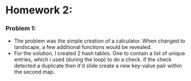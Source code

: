 
# Homework 2:

### Problem 1:
  - The problem was the simple creation of a calculator. When changed to landscape, a few additional functions would be revealed.
  - For the solution, I created 2 hash tables. One to contain a list of unique entries, which i used (during the loop) to do a check. if the check detected a duplicate then it'd slide create a new key-value pair within the second map.




